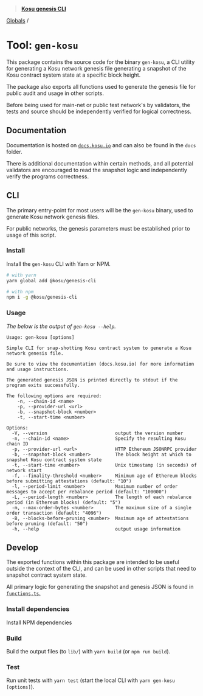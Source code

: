 > **[Kosu genesis CLI](README.md)**

[Globals](globals.md) /

# Tool: `gen-kosu`

This package contains the source code for the binary `gen-kosu`, a CLI utility for generating a Kosu network genesis file generating a snapshot of the Kosu contract system state at a specific block height.

The package also exports all functions used to generate the genesis file for public audit and usage in other scripts.

Before being used for main-net or public test network's by validators, the tests and source should be independently verified for logical correctness.

## Documentation

Documentation is hosted on [`docs.kosu.io`](https://docs.kosu.io/) and can also be found in the `docs` folder.

There is additional documentation within certain methods, and all potential validators are encouraged to read the snapshot logic and independently verify the programs correctness.

## CLI

The primary entry-point for most users will be the `gen-kosu` binary, used to generate Kosu network genesis files.

For public networks, the genesis parameters must be established prior to usage of this script.

### Install

Install the `gen-kosu` CLI with Yarn or NPM.

```bash
# with yarn
yarn global add @kosu/genesis-cli

# with npm
npm i -g @kosu/genesis-cli
```

### Usage

_The below is the output of `gen-kosu --help`._

```
Usage: gen-kosu [options]

Simple CLI for snap-shotting Kosu contract system to generate a Kosu network genesis file.

Be sure to view the documentation (docs.kosu.io) for more information and usage instructions.

The generated genesis JSON is printed directly to stdout if the program exits successfully.

The following options are required:
    -n, --chain-id <name>
    -p, --provider-url <url>
    -b, --snapshot-block <number>
    -t, --start-time <number>

Options:
  -V, --version                         output the version number
  -n, --chain-id <name>                 Specify the resulting Kosu chain ID
  -p, --provider-url <url>              HTTP Ethereum JSONRPC provider
  -b, --snapshot-block <number>         The block height at which to snapshot Kosu contract system state
  -t, --start-time <number>             Unix timestamp (in seconds) of network start
  -f, --finality-threshold <number>     Minimum age of Ethereum blocks before submitting attestations (default: "10")
  -l, --period-limit <number>           Maximum number of order messages to accept per rebalance period (default: "100000")
  -L, --period-length <number>          The length of each rebalance period (in Ethereum blocks) (default: "5")
  -m, --max-order-bytes <number>        The maximum size of a single order transaction (default: "4096")
  -B, --blocks-before-pruning <number>  Maximum age of attestations before pruning (default: "50")
  -h, --help                            output usage information
```

## Develop

The exported functions within this package are intended to be useful outside the context of the CLI, and can be used in other scripts that need to snapshot contract system state.

All primary logic for generating the snapshot and genesis JSON is found in [`functions.ts`.](./src/functions.ts)

### Install dependencies

Install NPM dependencies

### Build

Build the output files (to `lib/`) with `yarn build` (or `npm run build`).

### Test

Run unit tests with `yarn test` (start the local CLI with `yarn gen-kosu [options]`).
